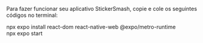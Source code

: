 Para fazer funcionar seu aplicativo StickerSmash, copie e cole os seguintes códigos no terminal:

npx expo install react-dom react-native-web @expo/metro-runtime  
npx expo start